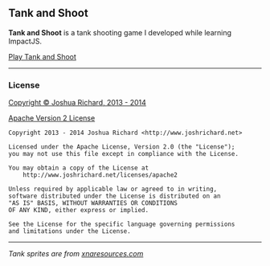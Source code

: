 ## Tank and Shoot

**Tank and Shoot** is a tank shooting game I developed while learning ImpactJS.

[Play Tank and Shoot](https://c0nfus3d.github.io/Tank-and-Shoot/)


---


### License

[Copyright © Joshua Richard, 2013 - 2014](http://www.joshrichard.net)

[Apache Version 2 License](http://www.joshrichard.net/licenses/apache2)

    Copyright 2013 - 2014 Joshua Richard <http://www.joshrichard.net>

    Licensed under the Apache License, Version 2.0 (the "License");
    you may not use this file except in compliance with the License.

    You may obtain a copy of the License at
        http://www.joshrichard.net/licenses/apache2

    Unless required by applicable law or agreed to in writing,
    software distributed under the License is distributed on an
    "AS IS" BASIS, WITHOUT WARRANTIES OR CONDITIONS
    OF ANY KIND, either express or implied.

    See the License for the specific language governing permissions
    and limitations under the License.

---


*Tank sprites are from [xnaresources.com](http://www.xnaresources.com/default.asp?page=tutorial:spriteengine:1)*
